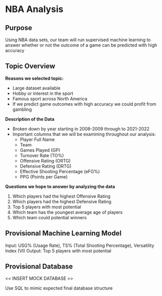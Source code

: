 # NBA Analysis

## Purpose
Using NBA data sets, our team will run supervised machine learning to answer whether or not the outcome of a game can be predicted with high accuracy

## Topic Overview

**Reasons we selected topic:**
- Large dataset available
- Hobby or interest in the sport 
- Famous sport across North America
- If we predict game outcomes with high accuracy we could profit from gambling

**Description of the Data**
- Broken down by year starting in 2008-2009 through to 2021-2022
- Important columns that we will be examining throughout our analysis: 
    - Player Full Name
    - Team 
    - Games Played (GP)
    - Turnover Rate (TO%)
    - Offensive Rating (ORTG)
    - Defensive Rating (DRTG)
    - Effective Shooting Percentage (eFG%)
    - PPG (Points per Game)
 
**Questions we hope to answer by analyzing the data** 
1. Which players had the highest Offensive Rating 
2. Which players had the highest Defensive Rating 
3. Top 5 players with most potential 
4. Which team has the youngest average age of players 
5. Which team could potential winners 

## Provisional Machine Learning Model 

Input: USG% (Usage Rate), TS% (Total Shooting Percentage), Versatility Index (VI)
Output: Top 5 players with most potential 

## Provisional Database

<< INSERT MOCK DATABASE >> 

Use SQL to mimic expected final database structure 
